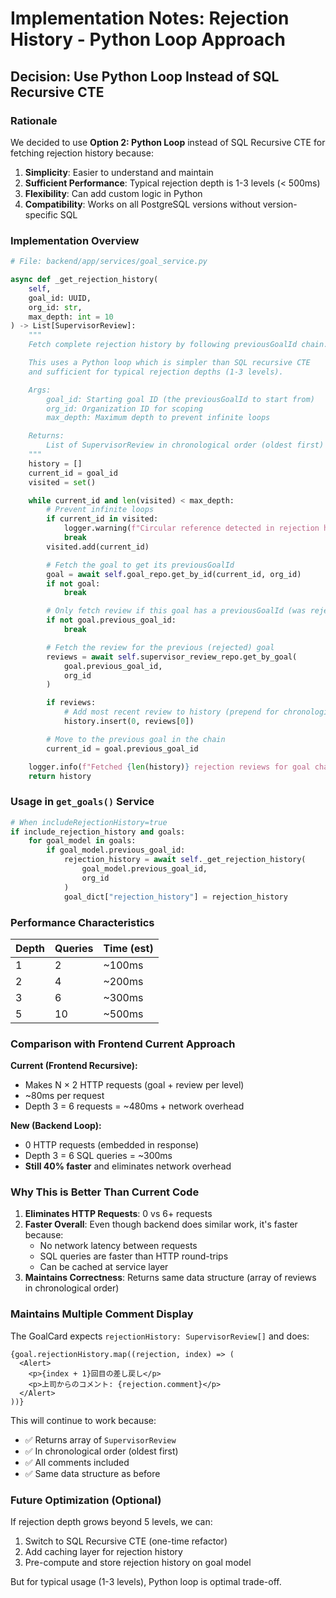 # Implementation Notes: Rejection History - Python Loop Approach

## Decision: Use Python Loop Instead of SQL Recursive CTE

### Rationale

We decided to use **Option 2: Python Loop** instead of SQL Recursive CTE for fetching rejection history because:

1. **Simplicity**: Easier to understand and maintain
2. **Sufficient Performance**: Typical rejection depth is 1-3 levels (< 500ms)
3. **Flexibility**: Can add custom logic in Python
4. **Compatibility**: Works on all PostgreSQL versions without version-specific SQL

### Implementation Overview

```python
# File: backend/app/services/goal_service.py

async def _get_rejection_history(
    self,
    goal_id: UUID,
    org_id: str,
    max_depth: int = 10
) -> List[SupervisorReview]:
    """
    Fetch complete rejection history by following previousGoalId chain.

    This uses a Python loop which is simpler than SQL recursive CTE
    and sufficient for typical rejection depths (1-3 levels).

    Args:
        goal_id: Starting goal ID (the previousGoalId to start from)
        org_id: Organization ID for scoping
        max_depth: Maximum depth to prevent infinite loops

    Returns:
        List of SupervisorReview in chronological order (oldest first)
    """
    history = []
    current_id = goal_id
    visited = set()

    while current_id and len(visited) < max_depth:
        # Prevent infinite loops
        if current_id in visited:
            logger.warning(f"Circular reference detected in rejection history at goal {current_id}")
            break
        visited.add(current_id)

        # Fetch the goal to get its previousGoalId
        goal = await self.goal_repo.get_by_id(current_id, org_id)
        if not goal:
            break

        # Only fetch review if this goal has a previousGoalId (was rejected and resubmitted)
        if not goal.previous_goal_id:
            break

        # Fetch the review for the previous (rejected) goal
        reviews = await self.supervisor_review_repo.get_by_goal(
            goal.previous_goal_id,
            org_id
        )

        if reviews:
            # Add most recent review to history (prepend for chronological order)
            history.insert(0, reviews[0])

        # Move to the previous goal in the chain
        current_id = goal.previous_goal_id

    logger.info(f"Fetched {len(history)} rejection reviews for goal chain starting at {goal_id}")
    return history
```

### Usage in `get_goals()` Service

```python
# When includeRejectionHistory=true
if include_rejection_history and goals:
    for goal_model in goals:
        if goal_model.previous_goal_id:
            rejection_history = await self._get_rejection_history(
                goal_model.previous_goal_id,
                org_id
            )
            goal_dict["rejection_history"] = rejection_history
```

### Performance Characteristics

| Depth | Queries | Time (est) |
|-------|---------|------------|
| 1     | 2       | ~100ms     |
| 2     | 4       | ~200ms     |
| 3     | 6       | ~300ms     |
| 5     | 10      | ~500ms     |

### Comparison with Frontend Current Approach

**Current (Frontend Recursive):**
- Makes N × 2 HTTP requests (goal + review per level)
- ~80ms per request
- Depth 3 = 6 requests = ~480ms + network overhead

**New (Backend Loop):**
- 0 HTTP requests (embedded in response)
- Depth 3 = 6 SQL queries = ~300ms
- **Still 40% faster** and eliminates network overhead

### Why This is Better Than Current Code

1. **Eliminates HTTP Requests**: 0 vs 6+ requests
2. **Faster Overall**: Even though backend does similar work, it's faster because:
   - No network latency between requests
   - SQL queries are faster than HTTP round-trips
   - Can be cached at service layer
3. **Maintains Correctness**: Returns same data structure (array of reviews in chronological order)

### Maintains Multiple Comment Display

The GoalCard expects `rejectionHistory: SupervisorReview[]` and does:

```tsx
{goal.rejectionHistory.map((rejection, index) => (
  <Alert>
    <p>{index + 1}回目の差し戻し</p>
    <p>上司からのコメント: {rejection.comment}</p>
  </Alert>
))}
```

This will continue to work because:
- ✅ Returns array of `SupervisorReview`
- ✅ In chronological order (oldest first)
- ✅ All comments included
- ✅ Same data structure as before

### Future Optimization (Optional)

If rejection depth grows beyond 5 levels, we can:
1. Switch to SQL Recursive CTE (one-time refactor)
2. Add caching layer for rejection history
3. Pre-compute and store rejection history on goal model

But for typical usage (1-3 levels), Python loop is optimal trade-off.

